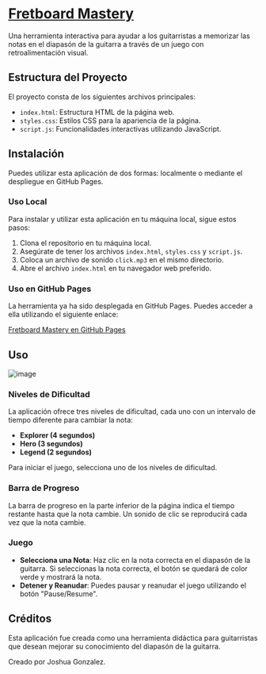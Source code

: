 # [Fretboard Mastery](https://guitarsetgo.github.io/Fretboard-Mastery/)

Una herramienta interactiva para ayudar a los guitarristas a memorizar las notas en el diapasón de la guitarra a través de un juego con retroalimentación visual.

## Estructura del Proyecto

El proyecto consta de los siguientes archivos principales:

- `index.html`: Estructura HTML de la página web.
- `styles.css`: Estilos CSS para la apariencia de la página.
- `script.js`: Funcionalidades interactivas utilizando JavaScript.

## Instalación

Puedes utilizar esta aplicación de dos formas: localmente o mediante el despliegue en GitHub Pages.

### Uso Local

Para instalar y utilizar esta aplicación en tu máquina local, sigue estos pasos:

1. Clona el repositorio en tu máquina local.
2. Asegúrate de tener los archivos `index.html`, `styles.css` y `script.js`.
3. Coloca un archivo de sonido `click.mp3` en el mismo directorio.
4. Abre el archivo `index.html` en tu navegador web preferido.

### Uso en GitHub Pages

La herramienta ya ha sido desplegada en GitHub Pages. Puedes acceder a ella utilizando el siguiente enlace:

[Fretboard Mastery en GitHub Pages](https://guitarsetgo.github.io/Fretboard-Mastery/)

## Uso

![image](https://github.com/user-attachments/assets/f416d44b-a7b8-49c2-953c-208beed4efbc)


### Niveles de Dificultad

La aplicación ofrece tres niveles de dificultad, cada uno con un intervalo de tiempo diferente para cambiar la nota:

- **Explorer (4 segundos)**
- **Hero (3 segundos)**
- **Legend (2 segundos)**

Para iniciar el juego, selecciona uno de los niveles de dificultad.

### Barra de Progreso

La barra de progreso en la parte inferior de la página indica el tiempo restante hasta que la nota cambie. Un sonido de clic se reproducirá cada vez que la nota cambie.

### Juego

- **Selecciona una Nota**: Haz clic en la nota correcta en el diapasón de la guitarra. Si seleccionas la nota correcta, el botón se quedará de color verde y mostrará la nota.
- **Detener y Reanudar**: Puedes pausar y reanudar el juego utilizando el botón "Pause/Resume".


## Créditos

Esta aplicación fue creada como una herramienta didáctica para guitarristas que desean mejorar su conocimiento del diapasón de la guitarra.

Creado por Joshua Gonzalez.
